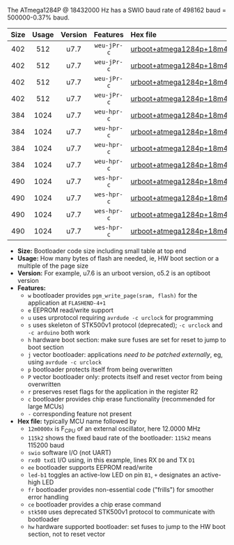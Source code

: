 The ATmega1284P @ 18432000 Hz has a SWIO baud rate of 498162 baud = 500000-0.37% baud.

|Size|Usage|Version|Features|Hex file|
|:-:|:-:|:-:|:-:|:--|
|402|512|u7.7|`weu-jPr-c`|[urboot+atmega1284p+18m4320x++500k0_swio_rxd0_txd1_ee_led+b0_fr_ce.hex](https://raw.githubusercontent.com/stefanrueger/urboot.hex/main/cores/mightycore/atmega1284p/external_oscillator/fcpu+18m4320_Hz/br++500k0_bps/urboot+atmega1284p+18m4320x++500k0_swio_rxd0_txd1_ee_led+b0_fr_ce.hex)|
|402|512|u7.7|`weu-jPr-c`|[urboot+atmega1284p+18m4320x++500k0_swio_rxd0_txd1_ee_led+b7_fr_ce.hex](https://raw.githubusercontent.com/stefanrueger/urboot.hex/main/cores/mightycore/atmega1284p/external_oscillator/fcpu+18m4320_Hz/br++500k0_bps/urboot+atmega1284p+18m4320x++500k0_swio_rxd0_txd1_ee_led+b7_fr_ce.hex)|
|402|512|u7.7|`weu-jPr-c`|[urboot+atmega1284p+18m4320x++500k0_swio_rxd2_txd3_ee_led+b0_fr_ce.hex](https://raw.githubusercontent.com/stefanrueger/urboot.hex/main/cores/mightycore/atmega1284p/external_oscillator/fcpu+18m4320_Hz/br++500k0_bps/urboot+atmega1284p+18m4320x++500k0_swio_rxd2_txd3_ee_led+b0_fr_ce.hex)|
|402|512|u7.7|`weu-jPr-c`|[urboot+atmega1284p+18m4320x++500k0_swio_rxd2_txd3_ee_led+b7_fr_ce.hex](https://raw.githubusercontent.com/stefanrueger/urboot.hex/main/cores/mightycore/atmega1284p/external_oscillator/fcpu+18m4320_Hz/br++500k0_bps/urboot+atmega1284p+18m4320x++500k0_swio_rxd2_txd3_ee_led+b7_fr_ce.hex)|
|384|1024|u7.7|`weu-hpr-c`|[urboot+atmega1284p+18m4320x++500k0_swio_rxd0_txd1_ee_led+b0_fr_ce_hw.hex](https://raw.githubusercontent.com/stefanrueger/urboot.hex/main/cores/mightycore/atmega1284p/external_oscillator/fcpu+18m4320_Hz/br++500k0_bps/urboot+atmega1284p+18m4320x++500k0_swio_rxd0_txd1_ee_led+b0_fr_ce_hw.hex)|
|384|1024|u7.7|`weu-hpr-c`|[urboot+atmega1284p+18m4320x++500k0_swio_rxd0_txd1_ee_led+b7_fr_ce_hw.hex](https://raw.githubusercontent.com/stefanrueger/urboot.hex/main/cores/mightycore/atmega1284p/external_oscillator/fcpu+18m4320_Hz/br++500k0_bps/urboot+atmega1284p+18m4320x++500k0_swio_rxd0_txd1_ee_led+b7_fr_ce_hw.hex)|
|384|1024|u7.7|`weu-hpr-c`|[urboot+atmega1284p+18m4320x++500k0_swio_rxd2_txd3_ee_led+b0_fr_ce_hw.hex](https://raw.githubusercontent.com/stefanrueger/urboot.hex/main/cores/mightycore/atmega1284p/external_oscillator/fcpu+18m4320_Hz/br++500k0_bps/urboot+atmega1284p+18m4320x++500k0_swio_rxd2_txd3_ee_led+b0_fr_ce_hw.hex)|
|384|1024|u7.7|`weu-hpr-c`|[urboot+atmega1284p+18m4320x++500k0_swio_rxd2_txd3_ee_led+b7_fr_ce_hw.hex](https://raw.githubusercontent.com/stefanrueger/urboot.hex/main/cores/mightycore/atmega1284p/external_oscillator/fcpu+18m4320_Hz/br++500k0_bps/urboot+atmega1284p+18m4320x++500k0_swio_rxd2_txd3_ee_led+b7_fr_ce_hw.hex)|
|490|1024|u7.7|`wes-hpr-c`|[urboot+atmega1284p+18m4320x++500k0_swio_rxd0_txd1_ee_led+b0_fr_ce_stk500_hw.hex](https://raw.githubusercontent.com/stefanrueger/urboot.hex/main/cores/mightycore/atmega1284p/external_oscillator/fcpu+18m4320_Hz/br++500k0_bps/urboot+atmega1284p+18m4320x++500k0_swio_rxd0_txd1_ee_led+b0_fr_ce_stk500_hw.hex)|
|490|1024|u7.7|`wes-hpr-c`|[urboot+atmega1284p+18m4320x++500k0_swio_rxd0_txd1_ee_led+b7_fr_ce_stk500_hw.hex](https://raw.githubusercontent.com/stefanrueger/urboot.hex/main/cores/mightycore/atmega1284p/external_oscillator/fcpu+18m4320_Hz/br++500k0_bps/urboot+atmega1284p+18m4320x++500k0_swio_rxd0_txd1_ee_led+b7_fr_ce_stk500_hw.hex)|
|490|1024|u7.7|`wes-hpr-c`|[urboot+atmega1284p+18m4320x++500k0_swio_rxd2_txd3_ee_led+b0_fr_ce_stk500_hw.hex](https://raw.githubusercontent.com/stefanrueger/urboot.hex/main/cores/mightycore/atmega1284p/external_oscillator/fcpu+18m4320_Hz/br++500k0_bps/urboot+atmega1284p+18m4320x++500k0_swio_rxd2_txd3_ee_led+b0_fr_ce_stk500_hw.hex)|
|490|1024|u7.7|`wes-hpr-c`|[urboot+atmega1284p+18m4320x++500k0_swio_rxd2_txd3_ee_led+b7_fr_ce_stk500_hw.hex](https://raw.githubusercontent.com/stefanrueger/urboot.hex/main/cores/mightycore/atmega1284p/external_oscillator/fcpu+18m4320_Hz/br++500k0_bps/urboot+atmega1284p+18m4320x++500k0_swio_rxd2_txd3_ee_led+b7_fr_ce_stk500_hw.hex)|

- **Size:** Bootloader code size including small table at top end
- **Usage:** How many bytes of flash are needed, ie, HW boot section or a multiple of the page size
- **Version:** For example, u7.6 is an urboot version, o5.2 is an optiboot version
- **Features:**
  + `w` bootloader provides `pgm_write_page(sram, flash)` for the application at `FLASHEND-4+1`
  + `e` EEPROM read/write support
  + `u` uses urprotocol requiring `avrdude -c urclock` for programming
  + `s` uses skeleton of STK500v1 protocol (deprecated); `-c urclock` and `-c arduino` both work
  + `h` hardware boot section: make sure fuses are set for reset to jump to boot section
  + `j` vector bootloader: applications *need to be patched externally*, eg, using `avrdude -c urclock`
  + `p` bootloader protects itself from being overwritten
  + `P` vector bootloader only: protects itself and reset vector from being overwritten
  + `r` preserves reset flags for the application in the register R2
  + `c` bootloader provides chip erase functionality (recommended for large MCUs)
  + `-` corresponding feature not present
- **Hex file:** typically MCU name followed by
  + `12m0000x` is F<sub>CPU</sub> of an external oscillator, here 12.0000 MHz
  + `115k2` shows the fixed baud rate of the bootloader: `115k2` means 115200 baud
  + `swio` software I/O (not UART)
  + `rxd0 txd1` I/O using, in this example, lines RX `D0` and TX `D1`
  + `ee` bootloader supports EEPROM read/write
  + `led-b1` toggles an active-low LED on pin `B1`, `+` designates an active-high LED
  + `fr` bootloader provides non-essential code ("frills") for smoother error handling
  + `ce` bootloader provides a chip erase command
  + `stk500` uses deprecated STK500v1 protocol to communicate with bootloader
  + `hw` hardware supported bootloader: set fuses to jump to the HW boot section, not to reset vector
